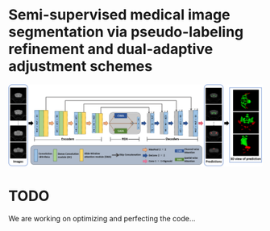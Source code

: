 # Semi-supervised medical image segmentation via pseudo-labeling refinement and dual-adaptive adjustment schemes
![image](https://github.com/BinZhengS/MADNet/blob/main/img/arch.png)


# TODO
We are working on optimizing and perfecting the code...
